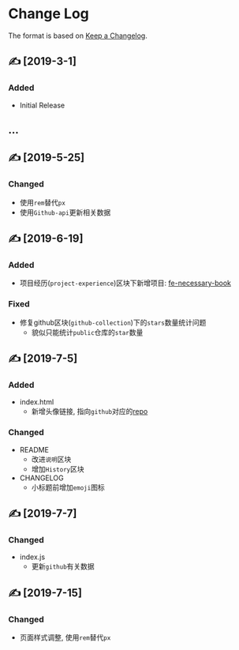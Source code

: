 # Change Log

The format is based on [Keep a Changelog](http://keepachangelog.com/).

## ✍ [2019-3-1]

### Added

- Initial Release

## ...

## ✍ [2019-5-25]

### Changed

- 使用`rem`替代`px`
- 使用`Github-api`更新相关数据

## ✍ [2019-6-19]

### Added

- 项目经历(`project-experience`)区块下新增项目: [fe-necessary-book](https://github.com/ddzy/fe-necessary-book)

### Fixed

- 修复github区块(`github-collection`)下的`stars`数量统计问题
  - 貌似只能统计`public`仓库的`star`数量

## ✍ [2019-7-5]

### Added

- index.html
  - 新增头像链接, 指向`github`对应的[repo](https://github.com/ddzy/resume)

### Changed

- README
  - 改进`说明`区块
  - 增加`History`区块
- CHANGELOG
  - 小标题前增加`emoji`图标

## ✍ [2019-7-7]

### Changed

- index.js
  - 更新`github`有关数据

## ✍ [2019-7-15]

### Changed

- 页面样式调整, 使用`rem`替代`px`